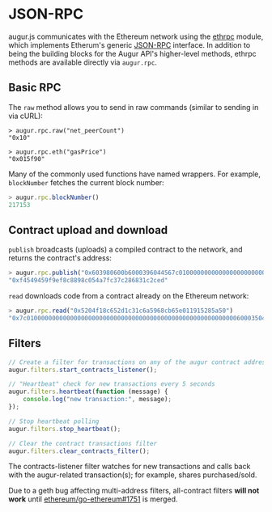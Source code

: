 JSON-RPC
========

augur.js communicates with the Ethereum network using the [ethrpc](https://github.com/AugurProject/ethrpc) module, which implements Etherum's generic [JSON-RPC](https://github.com/ethereum/wiki/wiki/JSON-RPC) interface.  In addition to being the building blocks for the Augur API's higher-level methods, ethrpc methods are available directly via `augur.rpc`.

Basic RPC
---------

The `raw` method allows you to send in raw commands (similar to sending in via cURL):

```
> augur.rpc.raw("net_peerCount")
"0x10"

> augur.rpc.eth("gasPrice")
"0x015f90"
```

Many of the commonly used functions have named wrappers.  For example, `blockNumber` fetches the current block number:

```javascript
> augur.rpc.blockNumber()
217153
```

Contract upload and download
----------------------------

`publish` broadcasts (uploads) a compiled contract to the network, and returns the contract's address:

```javascript
> augur.rpc.publish("0x603980600b6000396044567c01000000000000000000000000000000000000000000000000000000006000350463643ceff9811415603757600a60405260206040f35b505b6000f3")
"0xf4549459f9ef8c8898c054a7fc37c286831c2ced"
```

`read` downloads code from a contract already on the Ethereum network:

```javascript
> augur.rpc.read("0x5204f18c652d1c31c6a5968cb65e011915285a50")
"0x7c010000000000000000000000000000000000000000000000000000000060003504636ffa1caa81141560415760043560405260026040510260605260206060f35b50"
```

Filters
-------

```javascript
// Create a filter for transactions on any of the augur contract addresses
augur.filters.start_contracts_listener();

// "Heartbeat" check for new transactions every 5 seconds
augur.filters.heartbeat(function (message) {
    console.log("new transaction:", message);
});

// Stop heartbeat polling
augur.filters.stop_heartbeat();

// Clear the contract transactions filter
augur.filters.clear_contracts_filter();
```

The contracts-listener filter watches for new transactions and calls back with the augur-related transaction(s); for example, shares purchased/sold.

<aside class="warning">Due to a geth bug affecting multi-address filters, all-contract filters <b>will not work</b> until <a href="https://github.com/ethereum/go-ethereum/pull/1751">ethereum/go-ethereum#1751</a> is merged.</aside>
